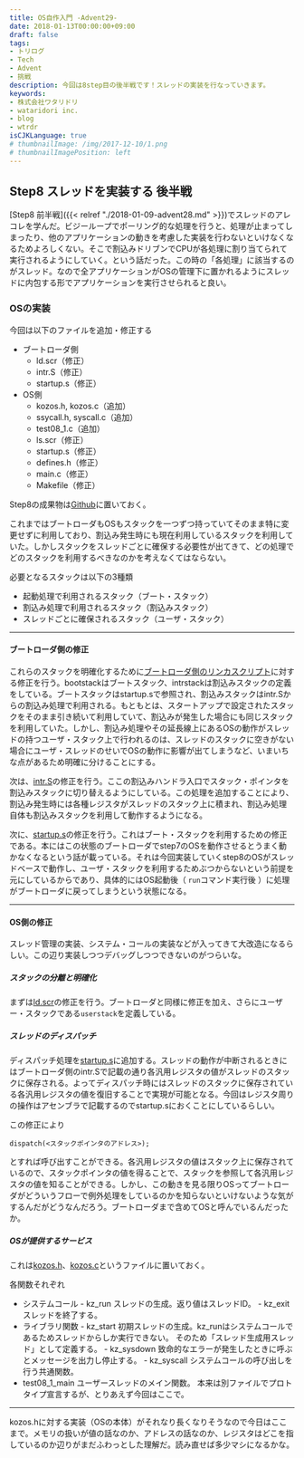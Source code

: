 ```yaml
---
title: OS自作入門 -Advent29-
date: 2018-01-13T00:00:00+09:00
draft: false
tags:
- トリログ
- Tech
- Advent
- 挑戦
description: 今回は8step目の後半戦です！スレッドの実装を行なっていきます。
keywords:
- 株式会社ワタリドリ
- wataridori inc.
- blog
- wtrdr
isCJKLanguage: true
# thumbnailImage: /img/2017-12-10/1.png
# thumbnailImagePosition: left
---
```


## Step8 スレッドを実装する 後半戦

[Step8 前半戦]({{< relref "./2018-01-09-advent28.md" >}})でスレッドのアレコレを学んだ。ビジーループでポーリング的な処理を行うと、処理が止まってしまったり、他のアプリケーションの動きを考慮した実装を行わないといけなくなるためよろしくない。そこで割込みドリブンでCPUが各処理に割り当てられて実行されるようにしていく。という話だった。この時の「各処理」に該当するのがスレッド。なので全アプリケーションがOSの管理下に置かれるようにスレッドに内包する形でアプリケーションを実行させられると良い。

### OSの実装

今回は以下のファイルを追加・修正する

- ブートローダ側
  - ld.scr（修正）
  - intr.S（修正）
  - startup.s（修正）
- OS側
  - kozos.h, kozos.c（追加）
  - ssycall.h, syscall.c（追加）
  - test08_1.c（追加）
  - ls.scr（修正）
  - startup.s（修正）
  - defines.h（修正）
  - main.c（修正）
  - Makefile（修正）

Step8の成果物は[Github](https://github.com/wtrdr/os-advent2017/tree/master/08)に置いておく。

これまではブートローダもOSもスタックを一つずつ持っていてそのまま特に変更せずに利用しており、割込み発生時にも現在利用しているスタックを利用していた。しかしスタックをスレッドごとに確保する必要性が出てきて、どの処理でどのスタックを利用するべきなのかを考えなくてはならない。

必要となるスタックは以下の3種類

- 起動処理で利用されるスタック（ブート・スタック）
- 割込み処理で利用されるスタック（割込みスタック）
- スレッドごとに確保されるスタック（ユーザ・スタック）

---------------

#### ブートローダ側の修正

これらのスタックを明確化するために[ブートローダ側のリンカスクリプト](https://github.com/wtrdr/os-advent2017/blob/master/08/bootload/ld.scr)に対する修正を行う。bootstackはブートスタック、intrstackは割込みスタックの定義をしている。ブートスタックはstartup.sで参照され、割込みスタックはintr.Sからの割込み処理で利用される。もともとは、スタートアップで設定されたスタックをそのまま引き続いて利用していて、割込みが発生した場合にも同じスタックを利用していた。しかし、割込み処理やその延長線上にあるOSの動作がスレッドの持つユーザ・スタック上で行われるのは、スレッドのスタックに空きがない場合にユーザ・スレッドのせいでOSの動作に影響が出てしまうなど、いまいちな点があるため明確に分けることにする。

次は、[intr.S](https://github.com/wtrdr/os-advent2017/blob/master/08/bootload/intr.S)の修正を行う。ここの割込みハンドラ入口でスタック・ポインタを割込みスタックに切り替えるようにしている。この処理を追加することにより、割込み発生時には各種レジスタがスレッドのスタック上に積まれ、割込み処理自体も割込みスタックを利用して動作するようになる。

次に、[startup.s](https://github.com/wtrdr/os-advent2017/blob/master/08/bootload/startup.s)の修正を行う。これはブート・スタックを利用するための修正である。本にはこの状態のブートローダでstep7のOSを動作させるとうまく動かなくなるという話が載っている。それは今回実装していくstep8のOSがスレッドベースで動作し、ユーザ・スタックを利用するためぶつからないという前提を元にしているからであり、具体的にはOS起動後（ `run`コマンド実行後 ）に処理がブートローダに戻ってしまうという状態になる。

---------------

#### OS側の修正

スレッド管理の実装、システム・コールの実装などが入ってきて大改造になるらしい。この辺り実装しつつデバッグしつつできないのがつらいな。

##### スタックの分離と明確化

まずは[ld.scr](https://github.com/wtrdr/os-advent2017/blob/master/08/os/ld.scr)の修正を行う。ブートローダと同様に修正を加え、さらにユーザー・スタックである`userstack`を定義している。

##### スレッドのディスパッチ

ディスパッチ処理を[startup.s](https://github.com/wtrdr/os-advent2017/blob/master/08/os/startup.s)に追加する。スレッドの動作が中断されるときにはブートローダ側のintr.Sで記載の通り各汎用レジスタの値がスレッドのスタックに保存される。よってディスパッチ時にはスレッドのスタックに保存されている各汎用レジスタの値を復旧することで実現が可能となる。今回はレジスタ周りの操作はアセンブラで記載するのでstartup.sにおくことにしているらしい。

この修正により

```
dispatch(<スタックポインタのアドレス>);
```

とすれば呼び出すことができる。各汎用レジスタの値はスタック上に保存されているので、スタックポインタの値を得ることで、スタックを参照して各汎用レジスタの値を知ることができる。しかし、この動きを見る限りOSってブートローダがどういうフローで例外処理をしているのかを知らないといけないような気がするんだがどうなんだろう。ブートローダまで含めてOSと呼んでいるんだったか。

##### OSが提供するサービス

これは[kozos.h](https://github.com/wtrdr/os-advent2017/blob/master/08/os/kozo.h)、[kozos.c](https://github.com/wtrdr/os-advent2017/blob/master/08/os/kozo.c)というファイルに置いておく。

各関数それぞれ

- システムコール
      - kz_run
           スレッドの生成。返り値はスレッドID。
      - kz_exit
           スレッドを終了する。
- ライブラリ関数
      - kz_start
           初期スレッドの生成。kz_runはシステムコールであるためスレッドからしか実行できない。
           そのため「スレッド生成用スレッド」として定義する。
      - kz_sysdown
           致命的なエラーが発生したときに呼ぶとメッセージを出力し停止する。
      - kz_syscall
           システムコールの呼び出しを行う共通関数。
- test08_1_main
     ユーザースレッドのメイン関数。
     本来は別ファイルでプロトタイプ宣言するが、とりあえず今回はここで。

----------------------------------------

kozos.hに対する実装（OSの本体）がそれなり長くなりそうなので今日はここまで。メモリの扱いが値の話なのか、アドレスの話なのか、レジスタはどこを指しているのか辺りがまだふわっとした理解だ。読み直せば多少マシになるかな。
